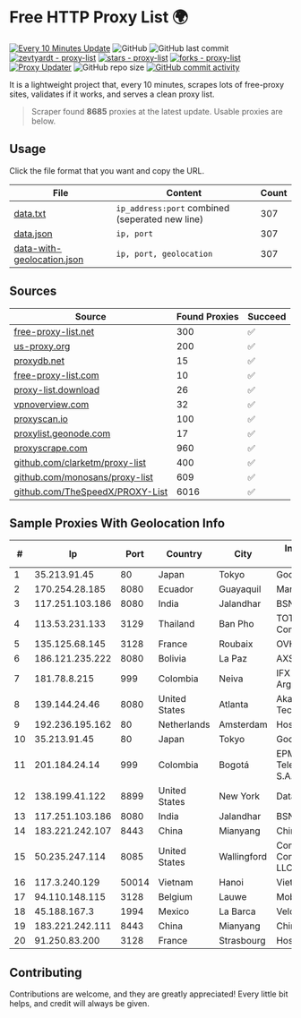 
# Free HTTP Proxy List 🌍

[![Every 10 Minutes Update](https://github.com/mertguvencli/http-proxy-list/actions/workflows/main.yml/badge.svg?branch=main)](https://github.com/mertguvencli/http-proxy-list/actions/workflows/main.yml)
![GitHub](https://img.shields.io/github/license/mertguvencli/http-proxy-list)
![GitHub last commit](https://img.shields.io/github/last-commit/mertguvencli/http-proxy-list)
[![zevtyardt - proxy-list](https://img.shields.io/static/v1?label=zevtyardt&message=proxy-list&color=blue&logo=github)](https://github.com/zevtyardt/proxy-list "Go to GitHub repo")
[![stars - proxy-list](https://img.shields.io/github/stars/zevtyardt/proxy-list?style=social)](https://github.com/zevtyardt/proxy-list)
[![forks - proxy-list](https://img.shields.io/github/forks/zevtyardt/proxy-list?style=social)](https://github.com/zevtyardt/proxy-list)
[![Proxy Updater](https://github.com/zevtyardt/proxy-list/workflows/Proxy%20Updater/badge.svg)](https://github.com/zevtyardt/proxy-list/actions?query=workflow:"Proxy+Updater")
![GitHub repo size](https://img.shields.io/github/repo-size/zevtyardt/proxy-list)
[![GitHub commit activity](https://img.shields.io/github/commit-activity/m/zevtyardt/proxy-list?logo=commits)](https://github.com/zevtyardt/proxy-list/commits/main)

It is a lightweight project that, every 10 minutes, scrapes lots of free-proxy sites, validates if it works, and serves a clean proxy list.

> Scraper found **8685** proxies at the latest update. Usable proxies are below.

## Usage

Click the file format that you want and copy the URL.

|File|Content|Count|
|----|-------|-----|
|[data.txt](https://raw.githubusercontent.com/mertguvencli/http-proxy-list/main/proxy-list/data.txt)|`ip_address:port` combined (seperated new line)|307|
|[data.json](https://raw.githubusercontent.com/mertguvencli/http-proxy-list/main/proxy-list/data.json)|`ip, port`|307|
|[data-with-geolocation.json](https://raw.githubusercontent.com/mertguvencli/http-proxy-list/main/proxy-list/data-with-geolocation.json)|`ip, port, geolocation`|307|

## Sources

|Source|Found Proxies|Succeed|
|------|-------------|-------|
|[free-proxy-list.net](https://free-proxy-list.net)|300|✅|
|[us-proxy.org](https://www.us-proxy.org)|200|✅|
|[proxydb.net](http://proxydb.net)|15|✅|
|[free-proxy-list.com](https://free-proxy-list.com/?page=&port=&type%5B%5D=http&type%5B%5D=https&up_time=0&search=Search)|10|✅|
|[proxy-list.download](https://www.proxy-list.download/HTTP)|26|✅|
|[vpnoverview.com](https://vpnoverview.com/privacy/anonymous-browsing/free-proxy-servers)|32|✅|
|[proxyscan.io](https://www.proxyscan.io)|100|✅|
|[proxylist.geonode.com](https://proxylist.geonode.com/api/proxy-list?limit=300&page=1&sort_by=lastChecked&sort_type=desc&protocols=http,https)|17|✅|
|[proxyscrape.com](https://api.proxyscrape.com/v2/?request=displayproxies&protocol=http&timeout=10000&country=all&ssl=all&anonymity=all)|960|✅|
|[github.com/clarketm/proxy-list](https://raw.githubusercontent.com/clarketm/proxy-list/master/proxy-list-raw.txt)|400|✅|
|[github.com/monosans/proxy-list](https://raw.githubusercontent.com/monosans/proxy-list/main/proxies/http.txt)|609|✅|
|[github.com/TheSpeedX/PROXY-List](https://raw.githubusercontent.com/TheSpeedX/PROXY-List/master/http.txt)|6016|✅|


## Sample Proxies With Geolocation Info

|#|Ip|Port|Country|City|Internet Service Provider|
|-|--|----|-------|----|-------------------------|
|1|35.213.91.45|80|Japan|Tokyo|Google LLC|
|2|170.254.28.185|8080|Ecuador|Guayaquil|María Teresa Vivar|
|3|117.251.103.186|8080|India|Jalandhar|BSNL Internet|
|4|113.53.231.133|3129|Thailand|Ban Pho|TOT Public Company Limited|
|5|135.125.68.145|3128|France|Roubaix|OVH SAS|
|6|186.121.235.222|8080|Bolivia|La Paz|AXS Bolivia S. A.|
|7|181.78.8.215|999|Colombia|Neiva|IFX Networks Argentina S.R.L|
|8|139.144.24.46|8080|United States|Atlanta|Akamai Technologies, Inc.|
|9|192.236.195.162|80|Netherlands|Amsterdam|Hostwinds LLC.|
|10|35.213.91.45|80|Japan|Tokyo|Google LLC|
|11|201.184.24.14|999|Colombia|Bogotá|EPM Telecomunicaciones S.A. E.S.P.|
|12|138.199.41.122|8899|United States|New York|Datacamp Limited|
|13|117.251.103.186|8080|India|Jalandhar|BSNL Internet|
|14|183.221.242.107|8443|China|Mianyang|China Mobile|
|15|50.235.247.114|8085|United States|Wallingford|Comcast Cable Communications, LLC|
|16|117.3.240.129|50014|Vietnam|Hanoi|Viettel Corporation|
|17|94.110.148.115|3128|Belgium|Lauwe|Mobistar Cable|
|18|45.188.167.3|1994|Mexico|La Barca|Velocom SA De CV|
|19|183.221.242.111|8443|China|Mianyang|China Mobile|
|20|91.250.83.200|3128|France|Strasbourg|Host Europe GmbH|



## Contributing

Contributions are welcome, and they are greatly appreciated! Every
little bit helps, and credit will always be given.

